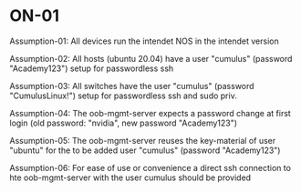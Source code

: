 # ON-01

Assumption-01: All devices run the intendet NOS in the intendet version

Assumption-02: All hosts (ubuntu 20.04) have a user "cumulus" (password "Academy123") setup for passwordless ssh

Assumption-03: All switches have the user "cumulus" (password "CumulusLinux!") setup for passwordless ssh and sudo priv.

Assumption-04: The oob-mgmt-server expects a password change at first login (old password: "nvidia", new password "Academy123")

Assumption-05: The oob-mgmt-server reuses the key-material of user "ubuntu" for the to be added user "cumulus" (password "Academy123")

Assumption-06: For ease of use or convenience a direct ssh connection to hte oob-mgmt-server with the user cumulus should be provided

